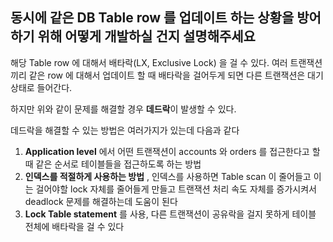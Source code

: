## 동시에 같은 DB Table row 를 업데이트 하는 상황을 방어하기 위해 어떻게 개발하실 건지 설명해주세요
해당 Table row 에 대해서 배타락(LX, Exclusive Lock) 을 걸 수 있다. 여러 트랜잭션 끼리 같은 row 에 대해서 업데이트 할 때 배타락을 걸어두게 되면 다른 트랜잭션은 대기 상태로 들어간다.

하지만 위와 같이 문제를 해결할 경우 **데드락**이 발생할 수 있다.

데드락을 해결할 수 있는 방법은 여러가지가 있는데 다음과 같다

1. **Application level** 에서 어떤 트랜잭션이 accounts 와 orders 를 접근한다고 할 때 같은 순서로 테이블들을 접근하도록 하는 방법
2. **인덱스를 적절하게 사용하는 방법** , 인덱스를 사용하면 Table scan 이 줄어들고 이는 걸어야할 lock 자체를 줄어들게 만들고 트랜잭션 처리 속도 자체를 증가시켜서 deadlock 문제를 해결하는데 도움이 된다
3. **Lock Table statement** 를 사용, 다른 트랜잭션이 공유락을 걸지 못하게 테이블 전체에 배타락을 걸 수 있다
